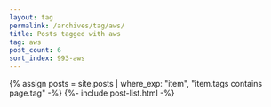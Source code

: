```yaml
---
layout: tag
permalink: /archives/tag/aws/
title: Posts tagged with aws
tag: aws
post_count: 6
sort_index: 993-aws
---
```

{% assign posts = site.posts | where_exp: "item", "item.tags contains page.tag" -%}
{%- include post-list.html -%}
